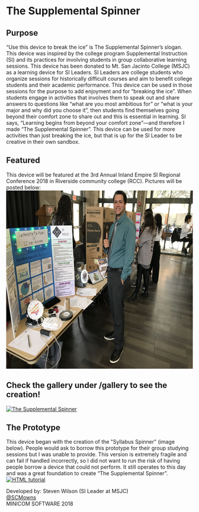 # The Supplemental Spinner
## Purpose
“Use this device to break the ice” is The Supplemental Spinner’s slogan. This device was inspired by the college program Supplemental Instruction (SI) and its practices for involving students in group collaborative learning sessions. This device has been donated to Mt. San Jacinto College (MSJC) as a learning device for SI Leaders. SI Leaders are college students who organize sessions for historically difficult courses and aim to benefit college students and their academic performance. This device can be used in those sessions for the purpose to add enjoyment and for “breaking the ice”. When students engage in activities that involves them to speak out and share answers to questions like “what are you most ambitious for” or “what is your major and why did you choose it”, then students find themselves going beyond their comfort zone to share out and this is essential in learning. SI says, “Learning begins from beyond your comfort zone”—and therefore I made “The Supplemental Spinner”. This device can be used for more activities than just breaking the ice, but that is up for the SI Leader to be creative in their own sandbox.

## Featured
This device will be featured at the 3rd Annual Inland Empire SI Regional Conference 2018 in Riverside community college (RCC). Pictures will be posted below:
<br>
<img src="https://github.com/MinicomSoftware/TheSupplementalSpinner/blob/master/gallery/Photo%20Nov%2017%2C%2012%2046%2023%20PM.jpg" alt="Conference Picture" style="width:640px;height:480px;border:0;">

## Check the gallery under /gallery to see the creation!
 <a href="https://github.com/MinicomSoftware/TheSupplementalSpinner/tree/master/gallery">
  <img src="https://github.com/MinicomSoftware/TheSupplementalSpinner/blob/master/gallery/front.jpg" alt="The Supplemental Spinner" style="width:640px;height:480px;border:0;">
</a> 


## The Prototype 
This device began with the creation of the "Syllabus Spinner" (image below). People would ask to borrow this prototype for their  group studying sessions but I was unable to provide. This version is extremely fragile and can fail if handled incorrectly, so I did not want to run the risk of having people borrow a device that could not perform. It still operates to this day and was a great foundation to create “The Supplemental Spinner”.
<br>
 <a href="https://github.com/MinicomSoftware/SyllabusSpinner">
  <img src="https://github.com/MinicomSoftware/SyllabusSpinner/blob/master/gallery/Syllabus%20Spinner%20Image%20(1).jpg?raw=true" alt="HTML tutorial" style="width:640px;height:480px;border:0;">
</a> 


Developed by: Steven Wilson (SI Leader at MSJC) <br>
<a href="https://twitter.com/SCMowns">@SCMowns</a> <br>
MINICOM SOFTWARE 2018
